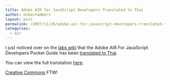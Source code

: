 ```yaml
---
title: Adobe AIR for JavaScript Developers Translated to Thai
author: mikechambers
layout: post
permalink: /2007/11/26/adobe-air-for-javascript-developers-translated-to-thai/
categories:
  - air
---
```



I just noticed over on the [labs wiki][1] that the Adobe AIR For JavaScript Developers Pocket Guide has been [translated to Thai][2].

You can view the full translation [here][2].

[Creative Commons][3] FTW!

 [1]: http://labs.adobe.com/wiki/index.php/AIR:Books:Adobe_Integrated_Runtime_for_JavaScript_Developers
 [2]: http://lib.blognone.com/Adobe_Integrated_Runtime_(AIR)_for_JavaScript_Developers
 [3]: http://creativecommons.org/licenses/by-nc-sa/3.0/